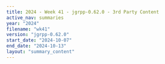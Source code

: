 ```yaml
---
title: 2024 - Week 41 - jgrpp-0.62.0 - 3rd Party Content
active_nav: summaries
year: "2024"
filename: "wk41"
version: "jgrpp-0.62.0"
start_date: "2024-10-07"
end_date: "2024-10-13"
layout: "summary_content"
---
```

